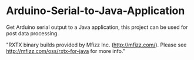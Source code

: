 # Arduino-Serial-to-Java-Application
Get Arduino serial output to a Java application, this project can be used for post data processing.


"RXTX binary builds provided by Mfizz Inc. (http://mfizz.com/).
Please see http://mfizz.com/oss/rxtx-for-java for more info."